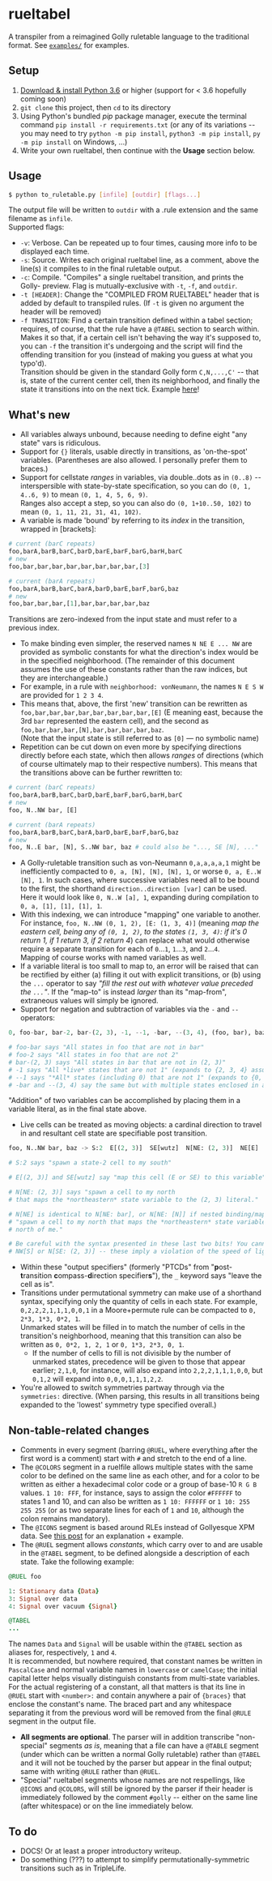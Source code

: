 # rueltabel
A transpiler from a reimagined Golly ruletable language to the traditional format. See [`examples/`](/examples) for examples.

## Setup

1. [Download & install Python 3.6](https://www.python.org/downloads/release/python-365/) or higher (support for < 3.6 hopefully coming soon)
2. `git clone` this project, then `cd` to its directory
3. Using Python's bundled *pip* package manager, execute the terminal command `pip install -r requirements.txt` (or
   any of its variations -- you may need to try `python -m pip install`, `python3 -m pip install`, `py -m pip install`
   on Windows, ...)
4. Write your own rueltabel, then continue with the **Usage** section below.

## Usage
```bash
$ python to_ruletable.py [infile] [outdir] [flags...]
```
The output file will be written to `outdir` with a .rule extension and the same filename as `infile`.  
Supported flags:
  - `-v`: Verbose. Can be repeated up to four times, causing more info to be displayed each time.
  - `-s`: Source. Writes each original rueltabel line, as a comment, above the line(s) it compiles
          to in the final ruletable output.
  - `-c`: Compile. "Compiles" a single rueltabel transition, and prints the Golly-
          preview. Flag is mutually-exclusive with `-t`, `-f`, and `outdir`.
  - `-t [HEADER]`: Change the "COMPILED FROM RUELTABEL" header that is added by default to transpiled
                   rules. (If `-t` is given no argument the header will be removed)
  - `-f TRANSITION`: Find a certain transition defined within a tabel section; requires, of course, that
                     the rule have a `@TABEL` section to search within. Makes it so that, if a certain
                     cell isn't behaving the way it's supposed to, you can `-f` the transition it's
                     undergoing and the script will find the offending transition for you (instead of
                     making you guess at what you typo'd).  
                     Transition should be given in the standard Golly form `C,N,...,C'` -- that is, state of the
                     current center cell, then its neighborhood, and finally the state it transitions into
                     on the next tick. Example [here](https://user-images.githubusercontent.com/32081933/39951382-2b37fca0-553e-11e8-87b5-69685dfe4881.png)!  

## What's new
- All variables always unbound, because needing to define eight "any state" vars is ridiculous.
- Support for `{}` literals, usable directly in transitions, as 'on-the-spot' variables. (Parentheses are also allowed. I personally prefer them to braces.)
- Support for cellstate *ranges* in variables, via double..dots as in `(0..8)` -- interspersible with state-by-state specification,
  so you can do `(0, 1, 4..6, 9)` to mean `(0, 1, 4, 5, 6, 9)`.  
  Ranges also accept a step, so you can also do `(0, 1+10..50, 102)` to mean `(0, 1, 11, 21, 31, 41, 102)`.
- A variable is made 'bound' by referring to its *index* in the transition, wrapped in [brackets]:  
```py
# current (barC repeats)
foo,barA,barB,barC,barD,barE,barF,barG,barH,barC
# new
foo,bar,bar,bar,bar,bar,bar,bar,bar,[3]

# current (barA repeats)
foo,barA,barB,barC,barA,barD,barE,barF,barG,baz
# new
foo,bar,bar,bar,[1],bar,bar,bar,bar,baz
```  
Transitions are zero-indexed from the input state and must refer to a previous index.
- To make binding even simpler, the reserved names `N NE E ... NW` are provided as symbolic constants for what the direction's index would be
  in the specified neighborhood. (The remainder of this document assumes the use of these constants rather than the raw indices,
  but they are interchangeable.)
- For example, in a rule with `neighborhood: vonNeumann`, the names `N E S W` are provided for `1 2 3 4`.
- This means that, above, the first 'new' transition can be rewritten as `foo,bar,bar,bar,bar,bar,bar,bar,bar,[E]` (E meaning east, because
  the 3rd `bar` represented the eastern cell), and the second as `foo,bar,bar,bar,[N],bar,bar,bar,bar,baz`.  
  (Note that the input state is still referred to as `[0]` — no symbolic name)
- Repetition can be cut down on even more by specifying directions directly before each state, which then allows
  *ranges* of directions (which of course ultimately map to their respective numbers). This means that the
  transitions above can be further rewritten to:
```py
# current (barC repeats)
foo,barA,barB,barC,barD,barE,barF,barG,barH,barC
# new
foo, N..NW bar, [E]

# current (barA repeats)
foo,barA,barB,barC,barA,barD,barE,barF,barG,baz
# new
foo, N..E bar, [N], S..NW bar, baz # could also be "..., SE [N], ..."
```
- A Golly-ruletable transition such as von-Neumann `0,a,a,a,a,1` might be inefficiently compacted to `0, a, [N], [N], [N], 1`, or worse
  `0, a, E..W [N], 1`. In such cases, where successive variables need all to be bound to the first, the shorthand `direction..direction [var]` can be used.
  Here it would look like `0, N..W [a], 1`, expanding during compilation to `0, a, [1], [1], [1], 1`.
- With this indexing, we can introduce "mapping" one variable to another. For instance, `foo, N..NW (0, 1, 2), [E: (1, 3, 4)]`
(meaning *map the eastern cell, being any of `(0, 1, 2)`, to the states `(1, 3, 4)`: if it's 0 return 1, if 1 return 3, if 2 return 4*) can
replace what would otherwise require a separate transition for each of `0`...`1`, `1`...`3`, and `2`...`4`.  
  Mapping of course works with named variables as well.
- If a variable literal is too small to map to, an error will be raised that can be rectified by either (a) filling it out with explicit transitions,
or (b) using the `...` operator to say *"fill the rest out with whatever value preceded the `...`"*.
  If the "map-to" is instead *larger* than its "map-from", extraneous values will simply be ignored.
- Support for negation and subtraction of variables via the `-` and `--` operators:
```py
0, foo-bar, bar-2, bar-(2, 3), -1, --1, -bar, --(3, 4), (foo, bar), baz

# foo-bar says "All states in foo that are not in bar"
# foo-2 says "All states in foo that are not 2"
# bar-(2, 3) says "All states in bar that are not in (2, 3)"
# -1 says "All *live* states that are not 1" (expands to {2, 3, 4} assuming n_states==5)
# --1 says "*All* states (including 0) that are not 1" (expands to {0, 2, 3, 4} assuming the same)
# -bar and --(3, 4) say the same but with multiple states enclosed in a variable
``` 
"Addition" of two variables can be accomplished by placing them in a variable literal, as in the final state above.
- Live cells can be treated as moving objects: a cardinal direction to travel in and resultant cell state are specifiable post transition.
```py
foo, N..NW bar, baz -> S:2  E[(2, 3)]  SE[wutz]  N[NE: (2, 3)]  NE[E]

# S:2 says "spawn a state-2 cell to my south"

# E[(2, 3)] and SE[wutz] say "map this cell (E or SE) to this variable"

# N[NE: (2, 3)] says "spawn a cell to my north
# that maps the *northeastern* state variable to the (2, 3) literal."

# N[NE] is identical to N[NE: bar], or N[NE: [N]] if nested binding/mapping were supported
# "spawn a cell to my north that maps the *northeastern* state variable to the one currently
# north of me."

# Be careful with the syntax presented in these last two bits! You cannot, for example, write
# NW[S] or N[SE: (2, 3)] -- these imply a violation of the speed of light.
```
- Within these "output specifiers" (formerly "PTCDs" from "**p**ost-**t**ransition **c**ompass-**d**irection specifier**s**"), the `_` keyword says "leave the cell as is".
- Transitions under permutational symmetry can make use of a shorthand syntax, specifying only the quantity of cells in each state. For example, `0,2,2,2,1,1,1,0,0,1`
  in a Moore+permute rule can be compacted to `0, 2*3, 1*3, 0*2, 1`.  
  Unmarked states will be filled in to match the number of cells in the transition's neighborhood, meaning
  that this transition can also be written as `0, 0*2, 1, 2, 1` or `0, 1*3, 2*3, 0, 1`.  
  - If the number of cells to fill is not divisible by the number of unmarked states, precedence will
    be given to those that appear earlier; `2,1,0`, for instance, will also expand into `2,2,2,1,1,1,0,0`, but `0,1,2` will expand into `0,0,0,1,1,1,2,2`.
- You're allowed to switch symmetries partway through via the `symmetries:` directive. (When parsing, this results in all transitions being expanded to the 'lowest'
symmetry type specified overall.)

## Non-table-related changes
- Comments in every segment (barring `@RUEL`, where everything after the first word is a comment) start with `#` and stretch to the end of a line.
- The `@COLORS` segment in a ruelfile allows multiple states with the same color to be defined
  on the same line as each other, and for a color to be written as either a hexadecimal color code or a
  group of base-10 `R G B` values. `1 10: FFF`, for instance, says to assign the color `#FFFFFF` to states 1 and
  10, and can also be written as `1 10: FFFFFF` or `1 10: 255 255 255` (or as two separate lines for each of `1` and `10`, although
  the colon remains mandatory).
- The `@ICONS` segment is based around RLEs instead of Gollyesque XPM data. See [this post](http://conwaylife.com/forums/viewtopic.php?f=7&t=3361&p=59944#p59944)
  for an explanation + example.
- The `@RUEL` segment allows *constants*, which carry over to and are usable in the `@TABEL` segment, to be
  defined alongside a description of each state. Take the following example:

```rb
@RUEL foo

1: Stationary data {Data}
3: Signal over data
4: Signal over vacuum {Signal}

@TABEL
...
```
  The names `Data` and `Signal` will be usable within the `@TABEL` section as aliases for, respectively, `1` and `4`.  
  It is recommended, but nowhere required, that constant names be written in `PascalCase` and normal variable names in `lowercase` or `camelCase`;
  the initial capital letter helps visually distinguish constants from multi-state variables.  
  For the actual registering of a constant, all that matters is that its line in `@RUEL` start with `<number>:` and contain anywhere a pair
  of `{braces}` that enclose the constant's name. The braced part and any whitespace separating it from the previous word will be removed
  from the final `@RULE` segment in the output file.
- **All segments are optional**. The parser will in addition transcribe "non-special" segments *as is*, meaning that
  a file can have a `@TABLE` segment (under which can be written a normal Golly ruletable) rather than
  `@TABEL` and it will not be touched by the parser but appear in the final output; same with writing
  `@RULE` rather than `@RUEL`.
- "Special" rueltabel segments whose names are not respellings, like `@ICONS` and `@COLORS`, will still be
  ignored by the parser if their header is immediately followed by the comment `#golly` -- either on the same line
  (after whitespace) or on the line immediately below.

## To do
- DOCS! Or at least a proper introductory writeup.
- Do something (???) to attempt to simplify permutationally-symmetric transitions such as in TripleLife.
